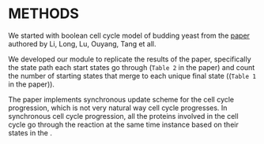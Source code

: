 # METHODS

We started with boolean cell cycle model of budding yeast from the [paper](https://www.pnas.org/doi/10.1073/pnas.0305937101) authored by Li, Long, Lu, Ouyang, Tang et all.

We developed our module to replicate the results of the paper, specifically the state path each start states go through (`Table 2` in the paper) and count the number of starting states that merge to each unique final state ((`Table 1` in the paper)).

The paper implements synchronous update scheme for the cell cycle progression, which is not very natural way cell cycle progresses. In synchronous cell cycle progression, all the proteins involved in the cell cycle go through the reaction at the same time instance based on their states in the .
